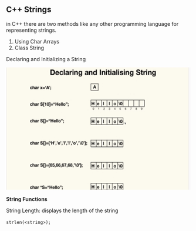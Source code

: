 ## C++ Strings

in C++ there are two methods like any other programming language for representing strings.

1. Using Char Arrays 
2. Class String

Declaring and Initializing a String

![String Initialization Methods C++](img/stringinitdec.png)

**String Functions**

String Length: displays the length of the string 

`strlen(<string>);`